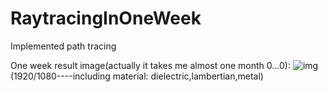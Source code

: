 # RaytracingInOneWeek
Implemented  path tracing

One week result image(actually it takes me almost one month 0...0):
![img](https://github.com/Kuwaaaa/RaytracingInOneWeek/blob/main/image/image.jpg)
(1920/1080----including material: dielectric,lambertian,metal)

